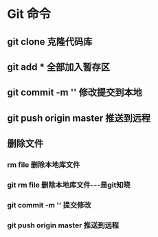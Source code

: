 # Git 命令
## git clone  克隆代码库
## git add * 全部加入暂存区
## git commit -m ''  修改提交到本地
## git push origin master   推送到远程
## 删除文件
### rm file   删除本地库文件
### git rm file 删除本地库文件---是git知晓
### git commit -m ''  提交修改
### git push origin master 推送到远程
